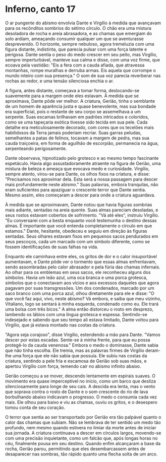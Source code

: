 # Inferno, canto 17

O ar pungente do abismo envolvia Dante e Virgílio à medida que avançavam para os recônditos sombrios do sétimo círculo. O chão era uma mistura desoladora de rocha e areia abrasadora, e as chamas que emergiam do solo ardiam, ameaçando consumir qualquer um que se aventurasse desprevenido. O horizonte, sempre nebuloso, agora tremeluzia com uma figura distante, indistinta, que parecia pulsar com uma força latente e perigosa. Dante sentia o peso do medo crescer em seu peito, mas Virgílio, sempre imperturbável, manteve sua calma e disse, com uma voz firme, que ecoava pela vastidão: "Eis a fera com a cauda afiada, que atravessa montanhas, rompe muralhas e derruba armas. Eis aquela que corrompe o mundo inteiro com sua presença." O som de sua voz parecia reverberar nas rochas ao redor, e uma tensão silenciosa enchia o ar.

A figura, antes distante, começava a tomar forma, deslocando-se suavemente para a margem onde eles estavam. À medida que se aproximava, Dante pôde ver melhor. A criatura, Gerião, tinha o semblante de um homem de aparência justa e quase benevolente, mas sua bondade era superficial, pois o restante de seu corpo se assemelhava a um serpente. Suas escamas brilhavam em padrões intricados e coloridos, como se uma tapeçaria exótica tivesse sido tecida em sua pele. Cada detalhe era meticulosamente decorado, com cores que os tecelões mais habilidosos da Terra jamais poderiam recriar. Suas garras peludas, semelhantes a patas de felinos, tocavam a margem de pedra, mas sua cauda traiçoeira, em forma de aguilhão de escorpião, permanecia na água, serpenteando perigosamente.

Dante observava, hipnotizado pelo grotesco e ao mesmo tempo fascinante espetáculo. Havia algo assustadoramente atraente na figura de Gerião, uma mistura de beleza e ameaça que evocava medo e curiosidade. Virgílio, sempre atento, virou-se para Dante, os olhos fixos na criatura, e disse: "Precisamos nos aproximar dela. Esta será a nossa passagem para descer mais profundamente neste abismo." Suas palavras, embora tranquilas, não eram suficientes para apaziguar o crescente terror que Dante sentia. Mesmo assim, eles começaram a descer para onde a criatura aguardava.

À medida que se aproximavam, Dante notou que havia figuras sombrias mais adiante, sentadas na areia quente. Suas almas pareciam desoladas, e seus rostos estavam cobertos de sofrimento. "Vá até eles", instruiu Virgílio. "Eu conversarei com a besta enquanto você testemunha o destino dessas almas. É importante que você entenda completamente o círculo em que estamos." Dante, hesitante, obedeceu e seguiu em direção às figuras sentadas. Seus olhares estavam fixos em pequenos sacos pendurados em seus pescoços, cada um marcado com um símbolo diferente, como se fossem identificações de suas falhas na vida.

Enquanto ele caminhava entre eles, os gritos de dor e o calor insuportável aumentavam, e Dante pôde ver o tormento que essas almas enfrentavam, sendo assombradas pelo calor abrasador e pela fúria das chamas infernais. Ao olhar para os emblemas em seus sacos, ele reconheceu alguns dos símbolos. Havia um leão azul, uma oca branca e uma porca grotesca, símbolos que o conectavam aos vícios e aos excessos daqueles que agora pagavam por suas transgressões. Um dos condenados, marcado por um saco branco com uma porca azul, olhou diretamente para ele e disse: "O que você faz aqui, vivo, neste abismo? Vá embora, e saiba que meu vizinho, Vitaliano, logo se sentará à minha esquerda, condenado como eu. Ele trará uma bolsa com três bicos." A alma então distorceu o rosto em desprezo, lambendo os lábios com uma língua grotesca e espessa. Sentindo-se indesejado e sabendo que seu tempo ali estava limitado, Dante voltou para Virgílio, que já estava montado nas costas da criatura.

"Agora seja corajoso", disse Virgílio, estendendo a mão para Dante. "Vamos descer por estas escadas. Sente-se à minha frente, para que eu possa protegê-lo da cauda venenosa." Embora o medo o dominasse, Dante sabia que não tinha escolha. Ele tremia, mas as palavras firmes de Virgílio deram-lhe uma força que ele não sabia que possuía. Ele subiu nas costas da criatura, sentindo a pele fria e escamosa de Gerião sob suas mãos, e apertou Virgílio com força, temendo cair no abismo infinito abaixo.

Gerião começou a se mover, descendo lentamente em espirais suaves. O movimento era quase imperceptível no início, como um barco que desliza silenciosamente para longe de seu cais. A descida era lenta, mas o vento que soprava contra o rosto de Dante e o som crescente do rio de lava borbulhando abaixo indicavam o progresso. O medo o consumia cada vez mais. Ele olhou para baixo e viu as chamas, ouviu os gritos, e o desespero tomou conta de seu coração.

O terror que sentia ao ser transportado por Gerião era tão palpável quanto o calor das chamas que subiam. Não se lembrava de ter sentido um medo tão profundo, nem mesmo quando estivera no limiar da morte antes de iniciar sua jornada. A criatura continuava a descer em círculos largos, movendo-se com uma precisão inquietante, como um falcão que, após longas horas no céu, finalmente pousa em seu destino. Quando enfim alcançaram a base da rocha, Gerião parou, permitindo que eles desembarcassem antes de desaparecer nas sombras, tão rápido quanto uma flecha solta de um arco.